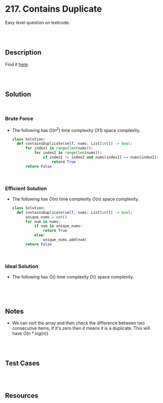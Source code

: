 # 217. Contains Duplicate

Easy level question on leetcode.

<br>
<br>

## Description

Find it [here](https://leetcode.com/problems/contains-duplicate/description/).

<br>
<br>

## Solution

<br>

### Brute Force

- The following has $O(n^2)$ time complexity $O(1)$ space complexity.

  ```py
  class Solution:
    def containsDuplicate(self, nums: List[int]) -> bool:
        for index1 in range(len(nums)):
            for index2 in range(len(nums)):
                if index1 != index2 and nums[index1] == nums[index2]:
                    return True
        return False
  ```

<br>

### Efficient Solution

- The following has $O(n)$ time complexity $O(n)$ space complexity.

  ```py
  class Solution:
    def containsDuplicate(self, nums: List[int]) -> bool:
        unique_nums = set()
        for num in nums:
            if num in unique_nums:
                return True
            else:
                unique_nums.add(num)
        return False
  ```

<br>

### Ideal Solution

- The following has $O()$ time complexity $O()$ space complexity.

  ```py

  ```

<br>
<br>

## Notes

- We can sort the array and then check the difference between two consecutive items, if it's zero then it means it is a duplicate. This will have $O(n*log(n))$

<br>
<br>

## Test Cases

<br>
<br>

## Resources

<br>
<br>
